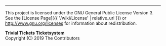 ***

This project is licensed under the GNU General Public License Version 3.
See the [License Page]({{ '/wiki/License' | relative_url }}) or
<http://www.gnu.org/licenses> for information about redistribution.

**Trivial Tickets Ticketsystem**<br>
Copyright (C) 2019 The Contributors
